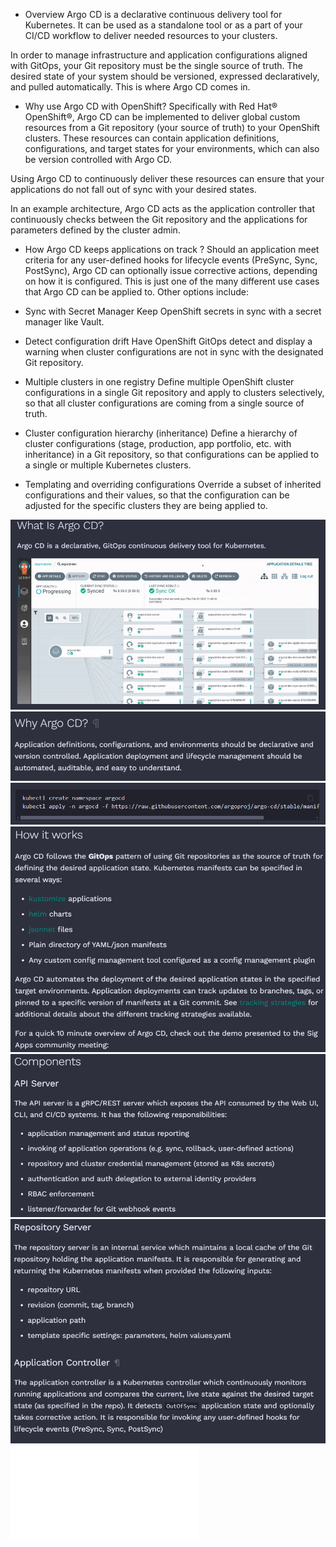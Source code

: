 * Overview
Argo CD is a declarative continuous delivery tool for Kubernetes. It can be used as a standalone tool or as a part of your CI/CD workflow to deliver needed resources to your clusters.

In order to manage infrastructure and application configurations aligned with GitOps, your Git repository must be the single source of truth. The desired state of your system should be versioned, expressed declaratively, and pulled automatically. This is where Argo CD comes in. 

* Why use Argo CD with OpenShift?
Specifically with Red Hat® OpenShift®, Argo CD can be implemented to deliver global custom resources from a Git repository (your source of truth) to your OpenShift clusters. These resources can contain application definitions, configurations, and target states for your environments, which can also be version controlled with Argo CD.

Using Argo CD to continuously deliver these resources can ensure that your applications do not fall out of sync with your desired states. 

In an example architecture, Argo CD acts as the application controller that continuously checks between the Git repository and the applications for parameters defined by the cluster admin. 

* How Argo CD keeps applications on track ?
Should an application meet criteria for any user-defined hooks for lifecycle events (PreSync, Sync, PostSync), Argo CD can optionally issue corrective actions, depending on how it is configured. This is just one of the many different use cases that Argo CD can be applied to. Other options include:

* Sync with Secret Manager
  Keep OpenShift secrets in sync with a secret manager like Vault.
* Detect configuration drift
  Have OpenShift GitOps detect and display a warning when cluster configurations are not in sync with the designated Git repository.
* Multiple clusters in one registry
  Define multiple OpenShift cluster configurations in a single Git repository and apply to clusters selectively, so that all cluster configurations are coming from a single source of truth.
* Cluster configuration hierarchy (inheritance)
   Define a hierarchy of cluster configurations (stage, production, app portfolio, etc. with inheritance) in a Git repository, so that configurations can be applied to a single or multiple Kubernetes clusters.
* Templating and overriding configurations
   Override a subset of inherited configurations and their values, so that the configuration can be adjusted for the specific clusters they are being applied to.
 
![preview](./1.png)
![preview](./2.png)
![preview](./3.png)
![preview](./4.png)
![preview](./5.png)
![preview](./6.png)
![preview](./7.pdf)